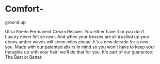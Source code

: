 # Comfort-
ground up


Ultra Sheen Permanent Cream Relaxer: You either have it or you don't. Luxury never felt so near. And when your tresses are all trustled up
your ebony amber waves will seem miles ahead. It's a new decade for a new you. Made with our patented elixirs in mind so you won't have to 
keep your thoughts up with your hair; we'll do that for you. It's part of our guarantee: The Best or Better. 
